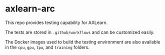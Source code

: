 # axlearn-arc

This repo provides testing capability for AXLearn.

The tests are stored in `.github/workflows` and can be customized easily.

The Docker images used to build the testing environment are also available in the `cpu`, `gpu`, `tpu`, and `training` folders.